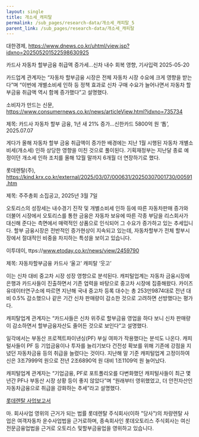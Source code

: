 ```yaml
---
layout: single
title: 개소세_캐피탈
permalink: /sub_pages/research-data/개소세_캐피탈_5
parent_link: /sub_pages/research-data/개소세_캐피탈
---
```


대한경제, https://www.dnews.co.kr/uhtml/view.jsp?idxno=202505201522598630925

카드사 자동차 할부금융 취급액 증가세...신차 내수 회복 영향, 기사입력 2025-05-20

카드업계 관계자는 “자동차 할부금융 시장은 전체 자동차 시장 수요에 크게 영향을 받는다”며 “이번에 개별소비세 인하 등 정책 효과로 신차 구매 수요가 늘어나면서 자동차 할부금융 취급액 역시 함께 증가했다”고 설명했다.


소비자가 만드는 신문, https://www.consumernews.co.kr/news/articleView.html?idxno=735734

제목: 카드사 자동차 할부 금융, 1년 새 21% 증가...신한카드 5800억 원 ‘톱’, 2025.07.07

게다가 올해 자동차 할부 금융 취급액이 증가한 배경에는 지난 1월 시행된 자동차 개별소비세(개소세) 인하 상당한 영향을 미친 것으로 풀이된다. 기획재정부는 지난달 종료 예정이던 개소세 인하 조치를 올해 12월 말까지 6개월 더 연장하기로 했다. 


롯데렌탈(주), https://kind.krx.co.kr/external/2025/03/07/000631/20250307001730/00591.htm

제목: 주주총회 소집공고, 2025년 3월 7일

오토리스의 성장세는 내수경기 진작 및 개별소비세 인하 등에 따른 자동차판매 증가와 더불어 시장에서 오토리스를 통한 금융은 자동차 보유에 따른 각종 부담을 리스회사가 대신해 준다는 측면에서 매력적인 상품으로 인식되어 그 수요가 증가하고 있는 추세입니다.
할부 금융시장은 전반적인 증가현상이 지속되고 있는데, 자동차할부가 전체 할부시장에서 절대적인 비중을 차지하는 특성을 보이고 있습니다.


 이투데이, ttps://www.etoday.co.kr/news/view/2459790

제목: 자동차할부금융 카드사 ‘울고’ 캐피탈 ‘웃고’

이는 신차 대비 중고차 시장 성장 영향으로 분석된다. 캐피털업계는 자동차 금융시장에 은행과 카드사들이 진출하면서 기존 업력을 바탕으로 중고차 시장에 집중해왔다. 카이즈유데이터연구소에 따르면 지난해 국내 중고차 등록 대수는 총 253만9874대로 전년 대비 0.5% 감소했으나 같은 기간 신차 판매량이 감소한 것으로 고려하면 선방했다는 평가다.

캐피탈업계 관계자는 “카드사들은 신차 위주로 할부금융 영업을 하다 보니 신차 판매량이 감소하면서 할부금융자산도 줄어든 것으로 보인다”고 설명했다.

일각에서는 부동산 프로젝트파이낸싱(PF) 부실 여파가 작용했다는 분석도 나온다. 캐피털사들이 PF 등 기업금융이나 투자를 늘리기보다 건전성 확보를 위해 기존에 강점을 지녔던 자동차금융 등의 취급을 늘렸다는 것이다. 지난해 말 기준 캐피털업계 고정이하여신은 3조7999억 원으로 전년 2조6890억 원 대비 1조1109억 원 늘어났다.

캐피털업계 관계자는 “기업금융, PF로 포트폴리오를 다변화했던 캐피털사들이 최근 몇 년간 PF나 부동산 시장 상황 등이 좋지 않았다”며 “원래부터 영위했었고, 더 안전자산인 자동차금융으로 취급을 강화하는 추세”라고 설명했다.


[롯데렌탈 사업보고서](https://kind.krx.co.kr/common/disclsviewer.do?acptno=20250314001927&docno=&method=search&viewerhost)

마. 회사사업 영위의 근거가 되는 법률
롯데렌탈 주식회사(이하 "당사")의 차량렌탈 사업은 여객자동차 운수사업법을 근거로하며, 종속회사인 롯데오토리스 주식회사는 여신전문금융업법을 근거로 오토리스 및할부금융업을 영위하고 있습니다.